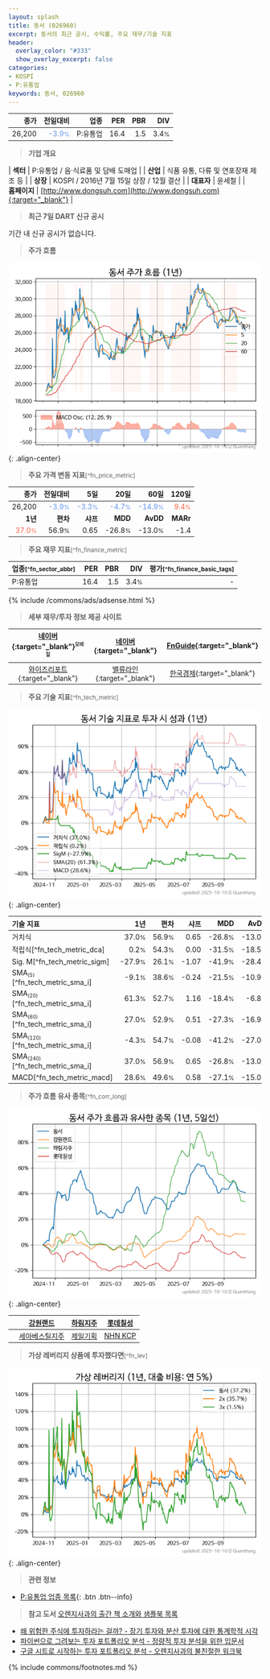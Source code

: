 ```yaml
---
layout: splash
title: 동서 (026960)
excerpt: 동서의 최근 공시, 수익률, 주요 재무/기술 지표
header:
  overlay_color: "#333"
  show_overlay_excerpt: false
categories:
- KOSPI
- P:유통업
keywords: 동서, 026960
---
```


| **종가** | **전일대비** | **업종** | **PER** | **PBR** | **DIV** |
| -------: | -----------: | -------: | ------: | ------: | ------: |
| 26,200 | <span style="color: cornflowerblue">-3.9<small>%</small></span> | P:유통업 | 16.4 | 1.5 | 3.4<small>%</small> |

<!-- more -->


> **기업 개요**<a id="company"></a>

| <span style="white-space:nowrap;">**섹터**</span> | P:유통업 / 음·식료품 및 담배 도매업 |
| <span style="white-space:nowrap;">**산업**</span> | 식품 유통, 다류 및 연포장재 제조 등 |
| <span style="white-space:nowrap;">**상장**</span> | KOSPI / 2016년 7월 15일 상장 / 12월 결산 |
| <span style="white-space:nowrap;">**대표자**</span> | 윤세철 |
| <span style="white-space:nowrap;">**홈페이지**</span> | [http://www.dongsuh.com](http://www.dongsuh.com){:target="_blank"} |


> **최근 7일 DART 신규 공시**<a id="dart"></a>

기간 내 신규 공시가 없습니다.


> **주가 흐름**<a id="price"></a>

![026960](/stock/images/026960.png){: .align-center}


> **주요 가격 변동 지표**<small>[^fn_price_metric]</small>

| **종가** | **전일대비** | **5일** | **20일** | **60일** | **120일** |
| -------: | -----------: | ------: | -------: | -------: | --------: |
| 26,200 | <span style="color: cornflowerblue">-3.9<small>%</small></span> | <span style="color: cornflowerblue">-3.3<small>%</small></span> | <span style="color: cornflowerblue">-4.7<small>%</small></span> | <span style="color: cornflowerblue">-14.9<small>%</small></span> | <span style="color: tomato">9.4<small>%</small></span> |
| **1년** | **편차** | **샤프** | **MDD** | **AvDD** | **MARr** |
| <span style="color: tomato">37.0<small>%</small></span> | 56.9<small>%</small> | 0.65 | -26.8<small>%</small> | -13.0<small>%</small> | -1.4 |


> **주요 재무 지표**<small>[^fn_finance_metric]</small>

| **업종**<small>[^fn_sector_abbr]</small> | **PER** | **PBR** | **DIV** | **평가**<small>[^fn_finance_basic_tags]</small> |
| :--------------------------------------- | ------: | ------: | ------: | ----------------------------------------------: |
| P:유통업 | 16.4 | 1.5 | 3.4<small>%</small> | - |



{% include /commons/ads/adsense.html %}

> **세부 재무/투자 정보 제공 사이트**

| [네이버](https://m.stock.naver.com/domestic/stock/026960/finance/summary){:target="_blank"}<sup><small>모바일</small></sup> | [네이버](https://finance.naver.com/item/coinfo.naver?code=026960){:target="_blank"} | [FnGuide](https://comp.fnguide.com/SVO2/ASP/SVD_Invest.asp?gicode=A026960&MenuYn=Y){:target="_blank"} |
| :---: | :---: | :---: |
| [와이즈리포트](https://comp.wisereport.co.kr/company/c1040001.aspx?cmp_cd=026960){:target="_blank"} | [밸류라인](https://www.valueline.co.kr/finance/summary/026960){:target="_blank"} | [한국경제](https://markets.hankyung.com/stock/026960/financial-summary){:target="_blank"} |


> **주요 기술 지표**<small>[^fn_tech_metric]</small>


![026960](/stock/images/026960_tech.png){: .align-center}

| **기술 지표** | **1년** | **편차** | **샤프** | **MDD** | **AvDD** |
| :------------ | ------: | -----------: | -------: | ------: | -------: |
| 거치식 | 37.0<small>%</small> | 56.9<small>%</small> | 0.65 | -26.8<small>%</small> | -13.0<small>%</small> |
| 적립식[^fn_tech_metric_dca] | 0.2<small>%</small> | 54.3<small>%</small> | 0.00 | -31.5<small>%</small> | -18.5<small>%</small> |
| Sig. M[^fn_tech_metric_sigm] | -27.9<small>%</small> | 26.1<small>%</small> | -1.07 | -41.9<small>%</small> | -28.4<small>%</small> |
| SMA<small><sub>(5)</sub></small>[^fn_tech_metric_sma_i] | -9.1<small>%</small> | 38.6<small>%</small> | -0.24 | -21.5<small>%</small> | -10.9<small>%</small> |
| SMA<small><sub>(20)</sub></small>[^fn_tech_metric_sma_i] | 61.3<small>%</small> | 52.7<small>%</small> | 1.16 | -18.4<small>%</small> | -6.8<small>%</small> |
| SMA<small><sub>(60)</sub></small>[^fn_tech_metric_sma_i] | 27.0<small>%</small> | 52.9<small>%</small> | 0.51 | -27.3<small>%</small> | -16.9<small>%</small> |
| SMA<small><sub>(120)</sub></small>[^fn_tech_metric_sma_i] | -4.3<small>%</small> | 54.7<small>%</small> | -0.08 | -41.2<small>%</small> | -27.0<small>%</small> |
| SMA<small><sub>(240)</sub></small>[^fn_tech_metric_sma_i] | 37.0<small>%</small> | 56.9<small>%</small> | 0.65 | -26.8<small>%</small> | -13.0<small>%</small> |
| MACD[^fn_tech_metric_macd] | 28.6<small>%</small> | 49.6<small>%</small> | 0.58 | -27.1<small>%</small> | -15.0<small>%</small> |


> **주가 흐름 유사 종목**<a id="corr"></a><small>[^fn_corr_long]</small>

![026960](/stock/images/026960_corr.png){: .align-center}

|       | [강원랜드](/035250/) | [하림지주](/003380/) | [롯데칠성](/005300/) |
| :---: | :------------------------------------: | :------------------------------------: | :------------------------------------: |
|       | [세아베스틸지주](/001430/) | [제일기획](/030000/) | [NHN KCP](/060250/) |


> **가상 레버리지 상품에 투자했다면**<a id="2x"></a><small>[^fn_lev]</small>

![026960](/stock/images/026960_2x.png){: .align-center}


> **관련 정보**

- [P:유통업 업종 목록](/stats/sector/kospi_업종_유통업_종목/){: .btn .btn--info}

> **참고 도서** [오렌지사과의 출간 책 소개와 샘플북 목록](https://kongdori.tistory.com/691)

- [왜 위험한 주식에 투자하라는 걸까? - 장기 투자와 분산 투자에 대한 통계학적 시각](https://kongdori.tistory.com/421)
- [파이썬으로 그려보는 투자 포트폴리오 분석  - 정량적 투자 분석을 위한 입문서](https://kongdori.tistory.com/643)
- [구글 시트로 시작하는 투자 포트폴리오 분석 - 오렌지사과의 불친절한 워크북](https://kongdori.tistory.com/449)


{% include commons/footnotes.md %}